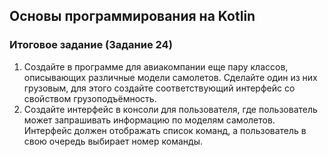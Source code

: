 ## Основы программирования на Kotlin
### Итоговое задание (Задание 24)

1. Создайте в программе для авиакомпании еще пару классов, описывающих различные модели самолетов.
Сделайте один из них грузовым, для этого создайте соответствующий интерфейс со свойством грузоподъёмность.
2. Создайте интерфейс в консоли для пользователя, где пользователь может запрашивать информацию по моделям самолетов.
Интерфейс должен отображать список команд, а пользователь в свою очередь выбирает номер команды.